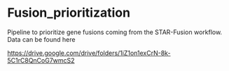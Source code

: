 # Fusion_prioritization


Pipeline to prioritize gene fusions coming from the STAR-Fusion workflow. Data can be found here


https://drive.google.com/drive/folders/1iZ1on1exCrN-8k-5C1rC8QnCoG7wmcS2






